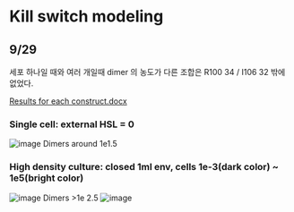 # Kill switch modeling 
## 9/29
세포 하나일 때와 여러 개일때 dimer 의 농도가 다른 조합은 R100 34 / I106 32 밖에 없었다. 

[Results for each construct.docx](https://github.com/KUAS-Korea/KUAS-2021-igem/files/7252979/Results.for.each.construct.docx)
### Single cell: external HSL = 0
![image](https://user-images.githubusercontent.com/87188354/135295998-2e6ae6fe-4ebb-4ec2-a4a8-2bbf78ebb45b.png)
Dimers around 1e1.5

### High density culture: closed 1ml env, cells 1e-3(dark color) ~ 1e5(bright color) 
![image](https://user-images.githubusercontent.com/87188354/135296285-d6b808c3-11e8-4cff-aed6-674428672736.png)
Dimers >1e 2.5
![image](https://user-images.githubusercontent.com/87188354/135296306-2c1edd0a-9f53-4468-bbee-e1bfce6c6a0d.png)
